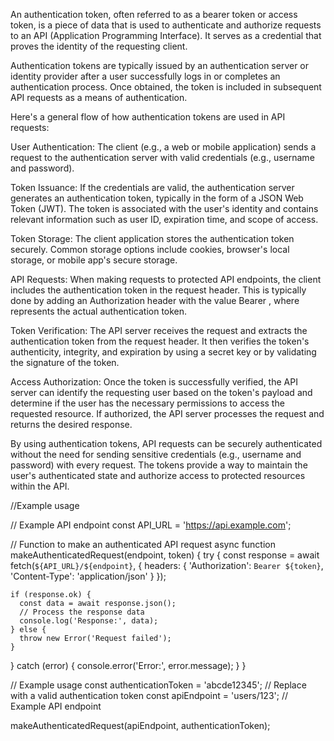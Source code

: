 An authentication token, often referred to as a bearer token or access token, is a piece of data that is used to authenticate and authorize requests to an API (Application Programming Interface). It serves as a credential that proves the identity of the requesting client.

Authentication tokens are typically issued by an authentication server or identity provider after a user successfully logs in or completes an authentication process. Once obtained, the token is included in subsequent API requests as a means of authentication.

Here's a general flow of how authentication tokens are used in API requests:

User Authentication: The client (e.g., a web or mobile application) sends a request to the authentication server with valid credentials (e.g., username and password).

Token Issuance: If the credentials are valid, the authentication server generates an authentication token, typically in the form of a JSON Web Token (JWT). The token is associated with the user's identity and contains relevant information such as user ID, expiration time, and scope of access.

Token Storage: The client application stores the authentication token securely. Common storage options include cookies, browser's local storage, or mobile app's secure storage.

API Requests: When making requests to protected API endpoints, the client includes the authentication token in the request header. This is typically done by adding an Authorization header with the value Bearer <token>, where <token> represents the actual authentication token.

Token Verification: The API server receives the request and extracts the authentication token from the request header. It then verifies the token's authenticity, integrity, and expiration by using a secret key or by validating the signature of the token.

Access Authorization: Once the token is successfully verified, the API server can identify the requesting user based on the token's payload and determine if the user has the necessary permissions to access the requested resource. If authorized, the API server processes the request and returns the desired response.

By using authentication tokens, API requests can be securely authenticated without the need for sending sensitive credentials (e.g., username and password) with every request. The tokens provide a way to maintain the user's authenticated state and authorize access to protected resources within the API.


//Example usage

// Example API endpoint
const API_URL = 'https://api.example.com';

// Function to make an authenticated API request
async function makeAuthenticatedRequest(endpoint, token) {
  try {
    const response = await fetch(`${API_URL}/${endpoint}`, {
      headers: {
        'Authorization': `Bearer ${token}`,
        'Content-Type': 'application/json'
      }
    });

    if (response.ok) {
      const data = await response.json();
      // Process the response data
      console.log('Response:', data);
    } else {
      throw new Error('Request failed');
    }
  } catch (error) {
    console.error('Error:', error.message);
  }
}

// Example usage
const authenticationToken = 'abcde12345'; // Replace with a valid authentication token
const apiEndpoint = 'users/123'; // Example API endpoint

makeAuthenticatedRequest(apiEndpoint, authenticationToken);
